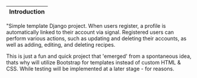 |Introduction|
|:---------------------------:|

"Simple template Django project. When users register, a profile is automatically linked to their account via
signal. Registered users can perform various actions, such as updating and deleting their accounts, as well as adding,
editing, and deleting recipes.

This is just a fun and quick project that 'emerged' from a spontaneous idea, thats why will utilize Bootstrap for
templates instead of custom HTML & CSS. While testing will be implemented at a later stage - for reasons.